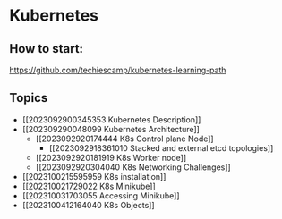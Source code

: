 # Kubernetes
## How to start:
https://github.com/techiescamp/kubernetes-learning-path

## Topics
- [[2023092900345353 Kubernetes Description]]
- [[202309290048099 Kubernetes Architecture]]
	- [[2023092920174444 K8s Control plane Node]]
		- [[2023092918361010 Stacked and external  etcd topologies]]
	- [[2023092920181919 K8s Worker node]]
	- [[2023092920304040 K8s Networking Challenges]]
- [[2023100215595959 K8s installation]]
- [[202310021729022 K8s Minikube]]
- [[202310031703055 Accessing Minikube]]
- [[2023100412164040 K8s Objects]]